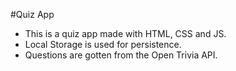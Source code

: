 #Quiz App

 - This is a quiz app made with HTML, CSS and JS.
 - Local Storage is used for persistence. 
 - Questions are gotten from the Open Trivia API.